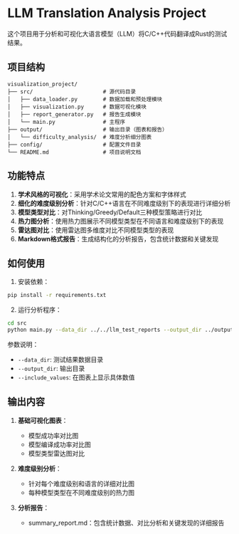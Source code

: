 # LLM Translation Analysis Project

这个项目用于分析和可视化大语言模型（LLM）将C/C++代码翻译成Rust的测试结果。

## 项目结构

```
visualization_project/
├── src/                      # 源代码目录
│   ├── data_loader.py        # 数据加载和预处理模块
│   ├── visualization.py      # 数据可视化模块
│   ├── report_generator.py   # 报告生成模块
│   └── main.py               # 主程序
├── output/                   # 输出目录（图表和报告）
│   └── difficulty_analysis/  # 难度分析细分图表
├── config/                   # 配置文件目录
└── README.md                 # 项目说明文档
```

## 功能特点

1. **学术风格的可视化**：采用学术论文常用的配色方案和字体样式
2. **细化的难度级别分析**：针对C/C++语言在不同难度级别下的表现进行详细分析
3. **模型类型对比**：对Thinking/Greedy/Default三种模型策略进行对比
4. **热力图分析**：使用热力图展示不同模型类型在不同语言和难度级别下的表现
5. **雷达图对比**：使用雷达图多维度对比不同模型类型的表现
6. **Markdown格式报告**：生成结构化的分析报告，包含统计数据和关键发现

## 如何使用

1. 安装依赖：

```bash
pip install -r requirements.txt
```

2. 运行分析程序：

```bash
cd src
python main.py --data_dir ../../llm_test_reports --output_dir ../output --include_values
```

参数说明：
- `--data_dir`: 测试结果数据目录
- `--output_dir`: 输出目录
- `--include_values`: 在图表上显示具体数值

## 输出内容

1. **基础可视化图表**：
   - 模型成功率对比图
   - 模型编译成功率对比图
   - 模型类型雷达图对比

2. **难度级别分析**：
   - 针对每个难度级别和语言的详细对比图
   - 每种模型类型在不同难度级别的热力图

3. **分析报告**：
   - summary_report.md：包含统计数据、对比分析和关键发现的详细报告 